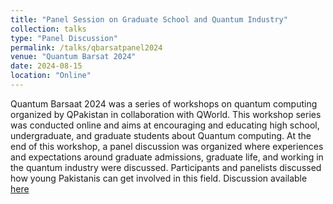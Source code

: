 ```yaml
---
title: "Panel Session on Graduate School and Quantum Industry"
collection: talks
type: "Panel Discussion"
permalink: /talks/qbarsatpanel2024
venue: "Quantum Barsat 2024"
date: 2024-08-15
location: "Online"
---
```

Quantum Barsaat 2024 was a series of workshops on quantum computing organized by QPakistan in collaboration with QWorld. 
This workshop series was conducted online and aims at encouraging and educating high school, undergraduate, and graduate students about Quantum computing. 
At the end of this workshop, a panel discussion was organized where experiences and expectations around graduate admissions, graduate life, and working in the quantum industry were discussed.
Participants and panelists discussed how young Pakistanis can get involved in this field.
Discussion available [here]([https://www.youtube.com/watch?v=Bv7B9OgNP3M](https://www.youtube.com/watch?v=iu_RvGf22lU&list=PLzwVBI2OzmEzOp8OAdhY5n1QCpR0M9mvo&index=14)) 
